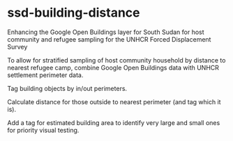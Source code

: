 # ssd-building-distance
Enhancing the Google Open Buildings layer for South Sudan for host community and refugee sampling for the UNHCR Forced Displacement Survey

To allow for stratified sampling of host community household by distance to nearest refugee camp, combine Google Open Buildings data with UNHCR settlement perimeter data.

Tag building objects by in/out perimeters.

Calculate distance for those outside to nearest perimeter (and tag which it is).

Add a tag for estimated building area to identify very large and small ones for priority visual testing.

